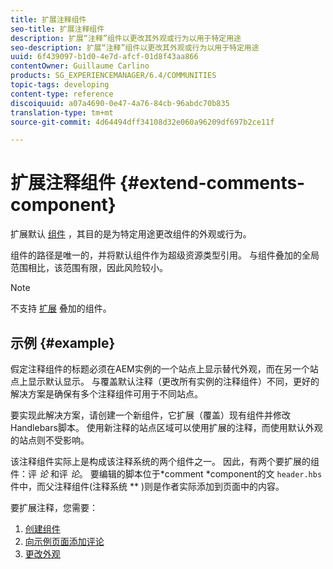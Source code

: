 ```yaml
---
title: 扩展注释组件
seo-title: 扩展注释组件
description: 扩展“注释”组件以更改其外观或行为以用于特定用途
seo-description: 扩展“注释”组件以更改其外观或行为以用于特定用途
uuid: 6f439097-b1d0-4e7d-afcf-01d8f43aa866
contentOwner: Guillaume Carlino
products: SG_EXPERIENCEMANAGER/6.4/COMMUNITIES
topic-tags: developing
content-type: reference
discoiquuid: a07a4690-0e47-4a76-84cb-96abdc70b835
translation-type: tm+mt
source-git-commit: 4d64494dff34108d32e060a96209df697b2ce11f

---
```



# 扩展注释组件 {#extend-comments-component}

扩展默认 [组件](client-customize.md#extensions) ，其目的是为特定用途更改组件的外观或行为。

组件的路径是唯一的，并将默认组件作为超级资源类型引用。 与组件叠加的全局范围相比，该范围有限，因此风险较小。

>[!NOTE]
>
>不支持 [扩展](client-customize.md#overlays) 叠加的组件。

## 示例 {#example}

假定注释组件的标题必须在AEM实例的一个站点上显示替代外观，而在另一个站点上显示默认显示。 与覆盖默认注释（更改所有实例的注释组件）不同，更好的解决方案是确保有多个注释组件可用于不同站点。

要实现此解决方案，请创建一个新组件，它扩展（覆盖）现有组件并修改Handlebars脚本。 使用新注释的站点区域可以使用扩展的注释，而使用默认外观的站点则不受影响。

该注释组件实际上是构成该注释系统的两个组件之一。 因此，有两个要扩展的组件：评 *论* 和评 *论*。 要编辑的脚本位于*comment *component的文 `header.hbs` 件中，而父注释组件(注释系统 ** )则是作者实际添加到页面中的内容。

要扩展注释，您需要：

1. [创建组件](extend-create-components.md)
1. [向示例页面添加评论](extend-sample-page.md)
1. [更改外观](extend-alter-appearance.md)

